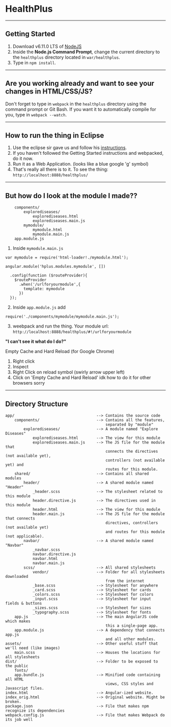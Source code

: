 # HealthPlus
------
## Getting Started
1. Download v6.11.0 LTS of [NodeJS][node]
2. Inside the **Node.js Command Prompt**, change the current directory to the `healthplus` directory located in `war/healthplus`.
3. Type in `npm install`.
---   ---

## Are you working already and want to see your changes in HTML/CSS/JS?  
Don't forget to type in `webpack` in the `healthplus` directory using the command prompt or Git Bash. 
If you want it to automatically compile for you, type in `webpack --watch`.

------

## How to run the thing in Eclipse
1. Use the eclipse sir gave us and follow his [instructions][instruction].
2. If you haven't followed the Getting Started instructions and webpacked, do it now.
3. Run it as a Web Application. (looks like a blue google 'g' symbol)
4. That's really all there is to it. To see the thing: `http://localhost:8888/healthplus/`

------

## But how do I look at the module I made??
```
    components/                         
        explorediseases/                
            explorediseases.html        
            explorediseases.main.js     
        mymodule/                
            mymodule.html        
            mymodule.main.js   
    app.module.js     
```

1. Inside `mymodule.main.js`
```
var mymodule = require('html-loader!./mymodule.html');

angular.module('hplus.modules.mymodule', [])

  .config(function ($routeProvider){  
    $routeProvider
      .when('/urlforyourmodule',{
        template: mymodule
      })
  });

```

2. Inside `app.module.js` add
```
require('./components/mymodule/mymodule.main.js');
```

3. weebpack and run the thing. Your module url: `http://localhost:8888/healthplus/#!/urlforyourmodule`

**"I can't see it what do I do?"**

Empty Cache and Hard Reload (for Google Chrome)
1. Right click 
2. Inspect
3. Right Click on reload symbol (swirly arrow upper left)
4. Click on 'Empty Cache and Hard Reload'
idk how to do it for other browsers sorry

------
## Directory Structure
```
app/                                    --> Contains the source code
    components/                         --> Contains all the features, 
                                            separated by "module"
        explorediseases/                --> A module named "Explore Diseases"
            explorediseases.html        --> The view for this module
            explorediseases.main.js     --> The JS file for the module that 
                                            connects the directives (not available yet),
                                            controllers (not available yet) and 
                                            routes for this module.
    shared/                             --> Contains all shared modules
        header/                         --> A shared module named "Header"
            _header.scss                --> The stylesheet related to this module
            header.directive.js         --> The directives used in this module
            header.html                 --> The view for this module
            header.main.js              --> The JS file for the module that connects 
                                            directives, controllers (not available yet)
                                            and routes for this module (not applicable).
        navbar/                         --> A shared module named "Navbar"
            _navbar.scss
            navbar.directive.js
            navbar.html
            navbar.main.js
        scss/                           --> All shared stylesheets
            vendor/                     --> Folder for all stylesheets downloaded 
                                            from the internet
            _base.scss                  --> Stylesheet for anywhere
            _card.scss                  --> Stylesheet for cards
            _colors.scss                --> Stylesheet for colors
            _input.scss                 --> Stylesheet for input fields & buttons
            _sizes.scss                 --> Stylesheet for sizes
            _typography.scss            --> Stylesheet for fonts
    app.js                              --> The main AngularJS code which makes
                                            this a single-page app.
    app.module.js                       --> A dependency that connects app.js
                                            and all other modules.
assets/                                 --> Other useful stuff that we'll need (like images)
    main.scss                           --> Houses the locations for all stylesheets
dist/                                   --> Folder to be exposed to the public
    fonts/
    app.bundle.js                       --> Minified code containing all HTML 
                                            views, CSS styles and Javascript files.
index.html                              --> Angular-ized website.
index_orig.html                         --> Original website. Might be broken.
package.json                            --> File that makes npm recognize its dependencies
webpack.config.js                       --> File that makes Webpack do its job well
```

[node]: https://nodejs.org/en/
[instruction]: https://drive.google.com/drive/folders/0B9VWiPnJTkPAVWltXzE4VExuVzg
